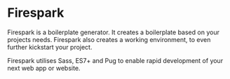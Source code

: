 # Firespark
Firespark is a boilerplate generator. It creates a boilerplate based on your projects needs. Firespark also creates a working environment, to even further kickstart your project.

Firespark utilises Sass, ES7+ and Pug to enable rapid development of your next web app or website.
